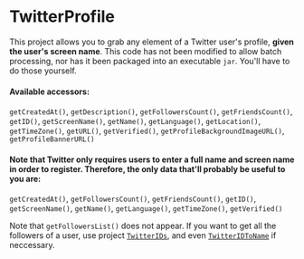 # TwitterProfile
This project allows you to grab any element of a Twitter user's profile, **given the user's screen name**. This code has not been modified to allow batch processing, nor has it been packaged into an executable `jar`. You'll have to do those yourself.

#### Available accessors:
`getCreatedAt()`, `getDescription()`, `getFollowersCount()`, `getFriendsCount()`, `getID()`, `getScreenName()`, `getName()`, `getLanguage()`, `getLocation()`, `getTimeZone()`, `getURL()`, `getVerified()`, `getProfileBackgroundImageURL()`, `getProfileBannerURL()`

#### Note that Twitter only requires users to enter a full name and screen name in order to register. Therefore, the only data that'll probably be useful to you are:
`getCreatedAt()`, `getFollowersCount()`, `getFriendsCount()`, `getID()`, `getScreenName()`, `getName()`, `getLanguage()`, `getTimeZone()`, `getVerified()`

Note that `getFollowersList()` does not appear. If you want to get all the followers of a user, use project [`TwitterIDs`](https://github.com/BryanOwens012/TwitterIDs/releases), and even [`TwitterIDToName`](https://github.com/BryanOwens012/TwitterIDToName/releases) if neccessary.
